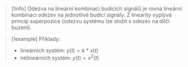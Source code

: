 > [!info]
Odezva na lineární kombinaci budících signálů je rovna lineární kombinaci odezev na jednotlivé budící signály. Z linearity vyplývá princip superpozice (odezvu systému lze složit s odezev na dílčí buzení). 

> [!example] Příklady:
>- lineárních systém: $y(t) = k * x(t)$ 
>- nelineárních systém: $y(t) = x^2 (t)$


